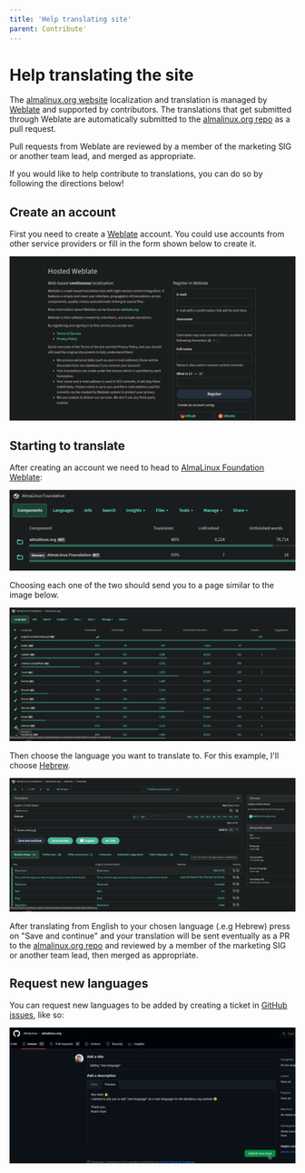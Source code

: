 ```yaml
---
title: 'Help translating site'
parent: Contribute'
---
```


<Breadcrumbs />

# Help translating the site

The [almalinux.org website](https://almalinux.org/) localization and translation is managed by [Weblate](https://hosted.weblate.org/engage/almalinux/) and supported by contributors. The translations that get submitted through Weblate are automatically submitted to the [almalinux.org repo](https://github.com/AlmaLinux/almalinux.org) as a pull request.

Pull requests from Weblate are reviewed by a member of the marketing SIG or another team lead, and merged as appropriate.

If you would like to help contribute to translations, you can do so by following the directions below!

## Create an account

First you need to create a [Weblate](https://hosted.weblate.org/accounts/register/) account. You could use accounts from other service providers or fill in the form shown below to create it.

![image](/images/weblate-create-account.png)

## Starting to translate

After creating an account we need to head to [AlmaLinux Foundation Weblate](https://hosted.weblate.org/projects/almalinux/):

![image](/images/weblate-almalinux-foundation.png)

Choosing each one of the two should send you to a page similar to the image below.

![image](/images/weblate-translate-website.png)

Then choose the language you want to translate to. For this example, I'll choose [Hebrew](https://hosted.weblate.org/translate/almalinux/website-backend/he/?q=state:%3Ctranslated).

![image](/images/weblate-send-translations.png)

After translating from English to your chosen language (.e.g Hebrew) press on "Save and continue" and your translation will be sent eventually as a PR to the [almalinux.org repo](https://github.com/AlmaLinux/almalinux.org) and reviewed by a member of the marketing SIG or another team lead, then merged as appropriate.

##  Request new languages 

You can request new languages to be added by creating a ticket in [GitHub issues](https://github.com/AlmaLinux/almalinux.org/issues), like so:

![image](/images/weblate-ask-new-lang.png)
